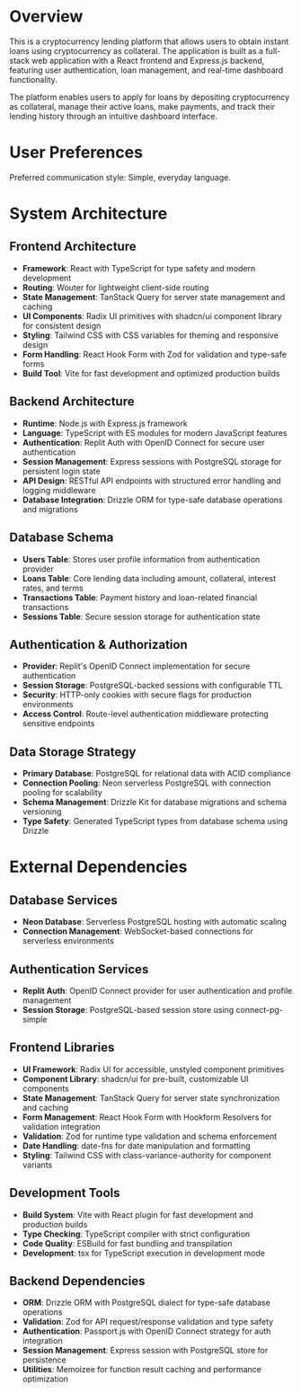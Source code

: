 # Overview

This is a cryptocurrency lending platform that allows users to obtain instant loans using cryptocurrency as collateral. The application is built as a full-stack web application with a React frontend and Express.js backend, featuring user authentication, loan management, and real-time dashboard functionality.

The platform enables users to apply for loans by depositing cryptocurrency as collateral, manage their active loans, make payments, and track their lending history through an intuitive dashboard interface.

# User Preferences

Preferred communication style: Simple, everyday language.

# System Architecture

## Frontend Architecture
- **Framework**: React with TypeScript for type safety and modern development
- **Routing**: Wouter for lightweight client-side routing
- **State Management**: TanStack Query for server state management and caching
- **UI Components**: Radix UI primitives with shadcn/ui component library for consistent design
- **Styling**: Tailwind CSS with CSS variables for theming and responsive design
- **Form Handling**: React Hook Form with Zod for validation and type-safe forms
- **Build Tool**: Vite for fast development and optimized production builds

## Backend Architecture
- **Runtime**: Node.js with Express.js framework
- **Language**: TypeScript with ES modules for modern JavaScript features
- **Authentication**: Replit Auth with OpenID Connect for secure user authentication
- **Session Management**: Express sessions with PostgreSQL storage for persistent login state
- **API Design**: RESTful API endpoints with structured error handling and logging middleware
- **Database Integration**: Drizzle ORM for type-safe database operations and migrations

## Database Schema
- **Users Table**: Stores user profile information from authentication provider
- **Loans Table**: Core lending data including amount, collateral, interest rates, and terms
- **Transactions Table**: Payment history and loan-related financial transactions
- **Sessions Table**: Secure session storage for authentication state

## Authentication & Authorization
- **Provider**: Replit's OpenID Connect implementation for secure authentication
- **Session Storage**: PostgreSQL-backed sessions with configurable TTL
- **Security**: HTTP-only cookies with secure flags for production environments
- **Access Control**: Route-level authentication middleware protecting sensitive endpoints

## Data Storage Strategy
- **Primary Database**: PostgreSQL for relational data with ACID compliance
- **Connection Pooling**: Neon serverless PostgreSQL with connection pooling for scalability
- **Schema Management**: Drizzle Kit for database migrations and schema versioning
- **Type Safety**: Generated TypeScript types from database schema using Drizzle

# External Dependencies

## Database Services
- **Neon Database**: Serverless PostgreSQL hosting with automatic scaling
- **Connection Management**: WebSocket-based connections for serverless environments

## Authentication Services
- **Replit Auth**: OpenID Connect provider for user authentication and profile management
- **Session Storage**: PostgreSQL-based session store using connect-pg-simple

## Frontend Libraries
- **UI Framework**: Radix UI for accessible, unstyled component primitives
- **Component Library**: shadcn/ui for pre-built, customizable UI components
- **State Management**: TanStack Query for server state synchronization and caching
- **Form Management**: React Hook Form with Hookform Resolvers for validation integration
- **Validation**: Zod for runtime type validation and schema enforcement
- **Date Handling**: date-fns for date manipulation and formatting
- **Styling**: Tailwind CSS with class-variance-authority for component variants

## Development Tools
- **Build System**: Vite with React plugin for fast development and production builds
- **Type Checking**: TypeScript compiler with strict configuration
- **Code Quality**: ESBuild for fast bundling and transpilation
- **Development**: tsx for TypeScript execution in development mode

## Backend Dependencies
- **ORM**: Drizzle ORM with PostgreSQL dialect for type-safe database operations
- **Validation**: Zod for API request/response validation and type safety
- **Authentication**: Passport.js with OpenID Connect strategy for auth integration
- **Session Management**: Express session with PostgreSQL store for persistence
- **Utilities**: Memoizee for function result caching and performance optimization